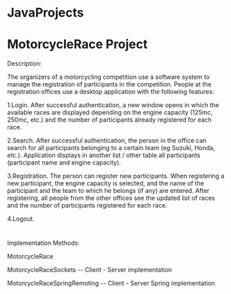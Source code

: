 # JavaProjects

# MotorcycleRace Project


Description: 

The organizers of a motorcycling competition use a software system to manage the registration of participants in the competition. People at the registration offices use a desktop application with the following features: 

1.Login. After successful authentication, a new window opens in which the available races are displayed depending on the engine capacity (125mc, 250mc, etc.) and the number of participants already registered for each race.

2.Search. After successful authentication, the person in the office can search for all participants belonging to a certain team (eg Suzuki, Honda, etc.). Application displays in another list / other table all participants (participant name and engine capacity).

3.Registration. The person can register new participants. When registering a new participant, the engine capacity is selected, and the name of the participant and the team to which he belongs (if any) are entered. After registering, all people from the other offices see the updated list of races and the number of participants registered for each race. 

4.Logout.

# 

Implementation Methods:

MotorcycleRace

MotorcycleRaceSockets -- Client - Server implementation

MotorcycleRaceSpringRemoting -- Client - Server Spring implementation 
